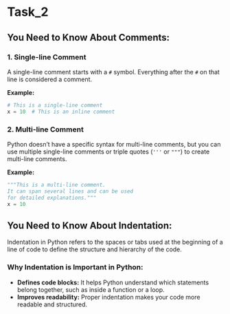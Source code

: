 # Task_2

## You Need to Know About Comments:

### 1. Single-line Comment
A single-line comment starts with a `#` symbol. Everything after the `#` on that line is considered a comment.

**Example:**
```python
# This is a single-line comment
x = 10  # This is an inline comment
```

### 2. Multi-line Comment
Python doesn’t have a specific syntax for multi-line comments, but you can use multiple single-line comments or triple quotes (`'''` or `"""`) to create multi-line comments.

**Example:**
```python
"""This is a multi-line comment.
It can span several lines and can be used
for detailed explanations."""
x = 10
```

## You Need to Know About Indentation:

Indentation in Python refers to the spaces or tabs used at the beginning of a line of code to define the structure and hierarchy of the code.

### Why Indentation is Important in Python:
- **Defines code blocks:** It helps Python understand which statements belong together, such as inside a function or a loop.
- **Improves readability:** Proper indentation makes your code more readable and structured.
